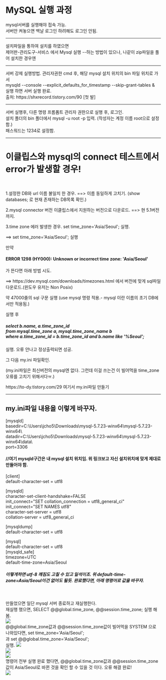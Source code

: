 # MySQL 실행 과정

mysql서버를 실행해야 접속 가능.<br>
서버안 켜놓으면 백날 로그인 하려해도 로그인 안됨.<br>
<hr>
설치파일을 통하여 설치를 하였으면<br>
제어판-관리도구-서비스 에서 Mysql 실행 --하는 방법이 있으나, 나같이 zip파일을 풀어 설치한 경우엔
<hr>
<div>
서버 강제 실행방법. 관리자권한 cmd 후, 해당 mysql 설치 위치의 bin 파일 위치로 가서<br>
mysqld --console --explicit_defaults_for_timestamp --skip-grant-tables &<br>
실행 하면 서버 실행 완료.<br>
</div>
출처: https://shxrecord.tistory.com/90 [첫 발]<br>
<hr>
서버 실행후, 다른 명령 프롬폼트 관리자 권한으로 실행 후, 로그인.<br>
설치 폴더의 bin 폴더에서 mysql -u root -p 입력. (작성자는 계정 이름 root으로 설정함.)<br>
패스워드는 1234로 설정함.<br>
<hr>
<div>
<h1>이클립스와 mysql의 connect 테스트에서 error가 발생할 경우!</h1><br> 
  <p>1.설정한 DB와 url 이름 불일치 한 경우. ==> 이름 동일하게 고치기. (show databases; 로 현재 존재하는 DB목록 확인.)</p>
  <p>2.mysql connector 버전 이클립스에서 지원하는 버전으로 다운로드. ==> 현 5.1버전 까지.</p>
  <p>3.time zone 에러 발생한 경우. set time_zone='Asia/Seoul'; 실행.</p>
  <p>==> set time_zone='Asia/Seoul'; 실행</p>
  <p>만약 <h4>ERROR 1298 (HY000): Unknown or incorrect time zone: 'Asia/Seoul'</h4>가 뜬다면 아래 방법 시도.</p>
  <p>   ==> https://dev.mysql.com/downloads/timezones.html 에서 버전에 맞게 sql파일 다운로드.(윈도우 유저는 Non Posix)</p>
  <p>약 47000줄의 sql 구문 실행 (use mysql 명령 적용.- mysql 이란 이름의 초기 DB에서만 적용됨.)</p>
  <p>실행 후 <h5>select b.name, a.time_zone_id<br>
	from mysql.time_zone a, mysql.time_zone_name b<br>
    where a.time_zone_id = b.time_zone_id and b.name like '%Seoul';<br></h5> 실행. 오류 안나고 정상출력되면 성공.</p>
    <p>그 다음 my.ini 파일확인.</p>
    <p>(my.ini파일은 최신버전의 mysql엔 없다. 그런데 이걸 쓰는건 이 빌어먹을 time_zone 오류를 고치기 위해서다ㅠ.) </p>
    <p>https://to-dy.tistory.com/29 여기서 my.ini파일 만들기</p>
    <hr>
<p>
  <h2>my.ini파일 내용을 이렇게  바꾸자.</h2>
  [mysqld]<br>
basedir=C:\Users\jcho5\Downloads\mysql-5.7.23-winx64\mysql-5.7.23-winx64\<br>
datadir=C:\Users\jcho5\Downloads\mysql-5.7.23-winx64\mysql-5.7.23-winx64\data\<br>
port=3306<br>
<h4>//여기 mysqld구간은 내 mysql 설치 위치임. 위 링크보고 자신 설치위치에 맞게 제대로 만들어야 함.</h4>
[client]<br>
default-character-set = utf8<br>
 
[mysqld]<br>
character-set-client-handshake=FALSE<br>
init_connect=&quot;SET collation_connection = utf8_general_ci&quot;<br>
init_connect=&quot;SET NAMES utf8&quot;<br>
character-set-server = utf8<br>
collation-server = utf8_general_ci<br>
 
[mysqldump]<br>
default-character-set = utf8<br>
 
[mysql]<br>
default-character-set = utf8<br>
[mysqld_safe]<br>
timezone=UTC<br>
default-time-zone=Asia/Seoul<br>
<h5>이렇게하면 utf-8 깨짐도 고칠 수 있고 일석이조. 위 default-time-zone=Asia/Seoul이건 없어도 될듯. 완료했다면, 아래 명령어로 값을 바꾸자.</h5><br>
</p>
<p>
  만들었으면 일단 mysql 서버 종료하고 재실행한다.<br>
재실행 했으면, SELECT @@global.time_zone, @@session.time_zone; 실행 해봄.<br>
<img src="https://user-images.githubusercontent.com/60742556/75094333-794d7f00-55cd-11ea-80f0-fdb203cdee6f.PNG"><br>
  @@global.time_zone값과  @@session.time_zone값이 빌어먹을 SYSTEM 으로 나와있다면, 
  set time_zone='Asia/Seoul';<br> 과 set @@global.time_zone='Asia/Seoul';<br> 실행.
	<img src="https://user-images.githubusercontent.com/60742556/75094451-8e76dd80-55ce-11ea-8002-ff54b677cea5.PNG"><br>
	<img src="https://user-images.githubusercontent.com/60742556/75094335-79e61580-55cd-11ea-81e8-27aeee6df01b.PNG"><br>
	<img src="https://user-images.githubusercontent.com/60742556/75094337-7a7eac00-55cd-11ea-8bda-e981e3120306.PNG"><br>
  명령어 전부 실행 완료 했다면, @@global.time_zone값과  @@session.time_zone값이 Asia/Seoul로 바뀐 것을 확인 할 수 있을 것 이다. 오류 해결 완료!<br>
	<img src="https://user-images.githubusercontent.com/60742556/75094338-7b174280-55cd-11ea-98b9-899d153e90c8.PNG">

</p>
</div>
